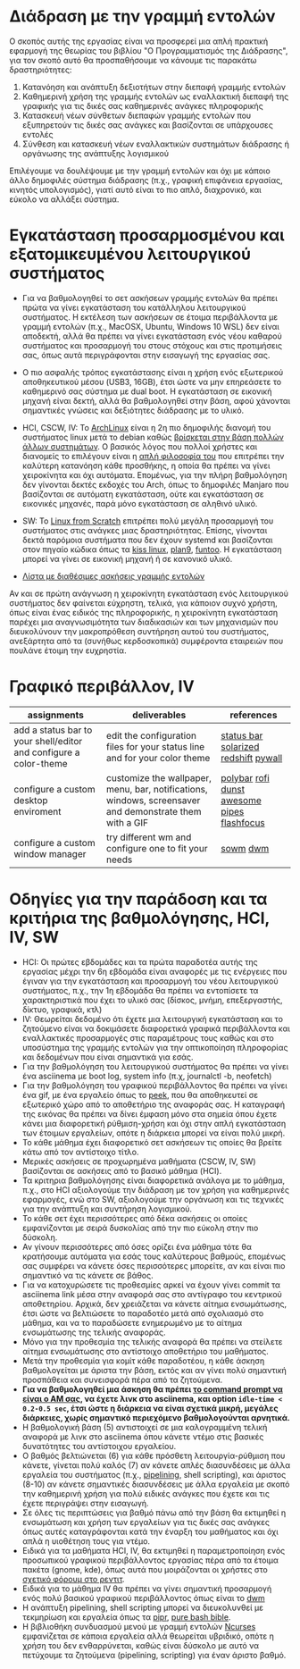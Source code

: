 # Διάδραση με την γραμμή εντολών

Ο σκοπός αυτής της εργασίας είναι να προσφερεί μια απλή πρακτική εφαρμογή της θεωρίας του βιβλίου "Ο Προγραμματισμός της Διάδρασης", για τον σκοπό αυτό θα προσπαθήσουμε να κάνουμε τις παρακάτω δραστηριότητες: 

1. Κατανόηση και ανάπτυξη δεξιοτήτων στην διεπαφή γραμμής εντολών
2. Καθημερινή χρήση της γραμμής εντολών ως εναλλακτική διεπαφή της γραφικής για τις δικές σας καθημερινές ανάγκες πληροφορικής
3. Κατασκευή νέων σύνθετων διεπαφών γραμμής εντολών που εξυπηρετούν τις δικές σας ανάγκες και βασίζονται σε υπάρχουσες εντολές
4. Σύνθεση και κατασκευή νέων εναλλακτικών συστημάτων διάδρασης ή οργάνωσης της ανάπτυξης λογισμικού

Επιλέγουμε να δουλέψουμε με την γραμμή εντολών και όχι με κάποιο άλλο δημοφιλές σύστημα διάδρασης (π.χ., γραφική επιφάνεια εργασίας, κινητός υπολογισμός), γιατί αυτό είναι το πιο απλό, διαχρονικό, και εύκολο να αλλάξει σύστημα.

# Εγκατάσταση προσαρμοσμένου και εξατομικευμένου λειτουργικού συστήματος

* Για να βαθμολογηθεί το σετ ασκήσεων γραμμής εντολών θα πρέπει πρώτα να γίνει εγκατάσταση του κατάλληλου λειτουργικού συστήματος. Η εκτέλεση των ασκήσεων σε έτοιμα περιβάλλοντα με γραμμή εντολών (π.χ., MacOSX, Ubuntu, Windows 10 WSL) δεν είναι αποδεκτή, αλλά θα πρέπει να γίνει εγκατάσταση ενός νέου καθαρού συστήματος και προσαρμογή του στους στόχους και στις προτιμήσεις σας, όπως αυτά περιγράφονται στην εισαγωγή της εργασίας σας.
* Ο πιο ασφαλής τρόπος εγκατάστασης είναι η χρήση ενός εξωτερικού αποθηκευτικού μέσου (USB3, 16GB), έτσι ώστε να μην επηρεάσετε το καθημερινό σας σύστημα με dual boot. Η εγκατάσταση σε εικονική μηχανή είναι δεκτή, αλλά θα βαθμολογηθεί στην βάση, αφού χάνονται σημαντικές γνώσεις και δεξιότητες διάδρασης με το υλικό.

* HCI, CSCW, IV: Το [ArchLinux](https://wiki.archlinux.org/title/Installation_guide) είναι η 2η πιο δημοφιλής διανομή του συστήματος linux μετά το debian καθώς [βρίσκεται στην βάση πολλών άλλων συστημάτων](https://distrowatch.com). Ο βασικός λόγος που πολλοί χρήστες και διανομείς το επιλέγουν είναι η [απλή φιλοσοφία του](https://wiki.archlinux.org/title/Arch_Linux#Principles) που επιτρέπει την καλύτερη κατανόηση κάθε προσθήκης, η οποία θα πρέπει να γίνει χειροκίνητα και όχι  αυτόματα. Επομένως, για την πλήρη βαθμολόγηση δεν γίνονται δεκτές εκδοχές του Arch, όπως το δημοφιλές Manjaro που βασίζονται σε αυτόματη εγκατάσταση, ούτε και εγκατάσταση σε εικονικές μηχανές, παρά μόνο εγκατάσταση σε αληθινό υλικό. 
* SW: Το [Linux from Scratch](https://www.linuxfromscratch.org/lfs/view/11.0/) επιτρέπει πολύ μεγάλη προσαρμογή του συστήματος στις ανάγκες μιας δραστηριότητας. Επίσης, γίνονται δεκτά παρόμοια συστήματα που δεν έχουν systemd και βασίζονται στον πηγαίο κώδικα όπως τα [kiss linux](https://kisslinux.org), [plan9](http://9legacy.org/index.html), [funtoo](https://www.funtoo.org/Install/Introduction). Η εγκατάσταση μπορεί να γίνει σε εικονική μηχανή ή σε κανονικό υλικό.
* [Λίστα με διαθέσιμες ασκήσεις γραμμής εντολών](https://github.com/epidrome/dokey)

Αν και σε πρώτη ανάγνωση η χειροκίνητη εγκατάσταση ενός λειτουργικού συστήματος δεν φαίνεται εύχρηστη, τελικά, για κάποιον συχνό χρήστη, όπως είναι ένας ειδικός της πληροφορικής, η χειροκίνητη εγκατάσταση παρέχει μια αναγνωσιμότητα των διαδικασιών και των μηχανισμών που διευκολύνουν την μακροπρόθεση συντήρηση αυτού του συστήματος, ανεξάρτητα από τα (συνήθως κερδοσκοπικά) συμφέροντα εταιρειών που πουλάνε έτοιμη την ευχρηστία.

# Γραφικό περιβάλλον, IV

| assignments | deliverables | references |
| -- | -- | -- |
| add a status bar to your shell/editor and configure a color-theme | edit the configuration files for your status line and for your color theme | [status bar](https://github.com/powerline/powerline) [solarized](https://github.com/altercation/solarized) [redshift](https://github.com/jonls/redshift) [pywall](https://github.com/dylanaraps/pywal) |
| configure a custom desktop enviroment | customize the wallpaper, menu, bar, notifications, windows, screensaver and demonstrate them with a GIF | [polybar](https://github.com/polybar/polybar) [rofi](https://github.com/davatorium/rofi) [dunst](https://github.com/dunst-project/dunst) [awesome](https://github.com/awesomeWM/awesome) [pipes](https://github.com/pipeseroni/pipes.sh) [flashfocus](https://github.com/fennerm/flashfocus) |
| configure a custom window manager | try different wm and configure one to fit your needs| [sowm](https://github.com/dylanaraps/sowm) [dwm](https://dwm.suckless.org/) |


# Οδηγίες για την παράδοση και τα κριτήρια της βαθμολόγησης, HCI, IV, SW

* HCI: Οι πρώτες εβδομάδες και τα πρώτα παραδοτέα αυτής της εργασίας μέχρι την 6η εβδομάδα είναι αναφορές με τις ενέργειες που έγιναν για την εγκατάσταση και προσαρμογή του νέου λειτουργικού συστήματος, π.χ., την 1η εβδομάδα θα πρέπει να εντοπίσετε τα χαρακτηριστικά που έχει το υλικό σας (δίσκος, μνήμη, επεξεργαστής, δίκτυο, γραφικά, κτλ)
* IV: Θεωρείται δεδομένο ότι έχετε μια λειτουργική εγκατάσταση και το ζητούμενο είναι να δοκιμάσετε διαφορετικά γραφικά περιβάλλοντα και εναλλακτικές προσαρμογές στις παραμέτρους τους καθώς και στο υποσύστημα της γραμμής εντολών για την οπτικοποίηση πληροφορίας και δεδομένων που είναι σημαντικά για εσάς.
* Για την βαθμολόγηση του λειτουργικού συστήματος θα πρέπει να γίνει ένα  asciinema με boot log, system info (π.χ, journalctl -b, neofetch)
* Για την βαθμολόγηση του γραφικού περιβάλλοντος θα πρέπει να γίνει ένα gif, με ένα εργαλείο όπως το [peek](https://github.com/phw/peek), που θα αποθηκευτεί σε εξωτερικό χώρο από το αποθετήριο της αναφοράς σας. Η καταγραφή της εικόνας θα πρέπει να δίνει έμφαση μόνο στα σημεία όπου έχετε κάνει μια διαφορετική ρύθμιση-χρήση και όχι στην απλή εγκατάσταση των έτοιμων εργαλείων, οπότε η διάρκεια μπορεί να είναι πολύ μικρή.
* Το κάθε μάθημα έχει διαφορετικό σετ ασκήσεων τις οποίες θα βρείτε κάτω από τον αντίστοιχο τίτλο.
* Μερικές ασκήσεις σε προχωρημένα μαθήματα (CSCW, IV, SW) βασίζονται σε ασκήσεις από τo βασικό μάθημα (HCI).
* Τα κριτηρια βαθμολόγησης είναι διαφορετικά ανάλογα με το μάθημα, π.χ., στο HCI αξιολογούμε την διάδραση με τον χρήση για καθημερινές εφαρμογές, ενώ στο SW, αξιολογούμε την οργάνωση και τις τεχνικές για την ανάπτυξη και συντήρηση λογισμικού.
* Το κάθε σετ έχει περισσότερες από δέκα ασκήσεις οι οποίες εμφανίζονται με σειρά δυσκολίας από την πιο εύκολη στην πιο δύσκολη.
* Αν γίνουν περισσότερες από όσες ορίζει ένα μάθημα τότε θα κρατήσουμε αυτόματα για εσάς τους καλύτερους βαθμούς, επομένως σας συμφέρει να κάνετε όσες περισσότερες μπορείτε, αν και είναι πιο σημαντικό να τις κάνετε σε βάθος.
* Για να κατοχυρώσετε τις προθεσμίες αρκεί να έχουν γίνει commit τα asciinema link μέσα στην αναφορά σας στο αντίγραφο του κεντρικού αποθετηρίου. Αρχικά, δεν χρειάζεται να κάνετε αίτημα ενσωμάτωσης, έτσι ώστε να βελτιώσετε το παραδοτέο μετά από σχολιασμό στο μάθημα, και να το παραδώσετε ενημερωμένο με το αίτημα ενσωμάτωσης της τελικής αναφοράς.
* Μόνο για την προθεσμία της τελικής αναφορά θα πρέπει να στείλετε αίτημα ενσωμάτωσης στο αντίστοιχο αποθετήριο του μαθήματος.
* Μετά την προθεσμία για κομίτ κάθε παραδοτέου, η κάθε άσκηση βαθμολογείται με άριστα την βάση, εκτός και αν γίνει πολύ σημαντική προσπάθεια και συνεισφορά πέρα από τα ζητούμενα.
* **Για να βαθμολογηθεί μια άσκηση θα πρέπει [το command prompt να είναι ο ΑΜ σας](https://unix.stackexchange.com/questions/35777/how-to-change-the-prompt-in-linux), να έχετε λινκ στο asciinema, και option `idle-time < 0.2-0.5 sec`, έτσι ώστε η διάρκεια να είναι σχετικά μικρή, μεγάλες διάρκειες, χωρίς σημαντικό περιεχόμενο βαθμολογούνται αρνητικά.** 
* Η βαθμολογική βάση (5) αντιστοιχεί σε μια καλογραμμένη τελική αναφορά με λινκ στο asciinema όπου κάνετε ντέμο στις βασικές δυνατότητες του αντίστοιχου εργαλείου. 
* Ο βαθμός βελτιώνεται (6) για κάθε πρόσθετη λειτουργία-ρύθμιση που κάνετε, γίνεται πολύ καλός (7) αν κάνετε απλές διασυνδέσεις με άλλα εργαλεία του συστήματος (π.χ., [pipelining](https://youtu.be/tc4ROCJYbm0?t=296), shell scripting), και άριστος (8-10) αν κάνετε σημαντικές διασυνδέσεις με άλλα εργαλεία με σκοπό την καθημερινή χρήση για πολύ ειδικές ανάγκες που έχετε και τις έχετε περιγράψει στην εισαγωγή. 
* Σε όλες τις περιπτώσεις για βαθμό πάνω από την βάση θα εκτιμηθεί η ενσωμάτωση και χρήση των εργαλείων για τις δικές σας ανάγκες όπως αυτές καταγράφονται κατά την έναρξη του μαθήματος και όχι απλά η υιοθέτηση τους για ντέμο.
* Ειδικά για τα μαθήματα HCI, IV, θα εκτιμηθεί η παραμετροποίηση ενός προσωπικού γραφικού περιβάλλοντος εργασίας πέρα από τα έτοιμα πακέτα (gnome, kde), όπως αυτά που μοιράζονται οι χρήστες στο [σχετικό φόρουμ στο ρεντιτ](https://www.reddit.com/r/unixporn/).
* Ειδικά για το μάθημα IV θα πρέπει να γίνει σημαντική προσαρμογή ενός πολύ βασικού γραφικού περιβάλλοντος όπως είναι το [dwm](https://dwm.suckless.org)
* Η ανάπτυξη pipelining, shell scripting μπορεί να διευκολυνθεί με τεκμηρίωση και εργαλεία όπως τα [pipr](https://github.com/elkowar/pipr), [pure bash bible](https://github.com/dylanaraps/pure-bash-bible).
* H βιβλιοθήκη συνδυασμού μενού με γραμμή εντολών [Ncurses](https://en.wikipedia.org/wiki/Ncurses) εμφανίζεται σε κάποια εργαλεία αλλά θεωρείται υβριδικό, οπότε η χρήση του δεν ενθαρρύνεται, καθώς είναι δύσκολο με αυτό να πετύχουμε τα ζητούμενα (pipelining, scripting) για έναν άριστο βαθμό.
